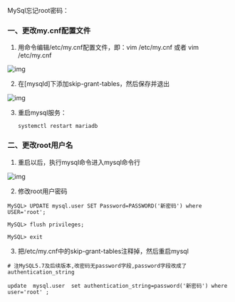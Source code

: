 MySql忘记root密码：

### 一、更改my.cnf配置文件

1. 用命令编辑/etc/my.cnf配置文件，即：vim /etc/my.cnf 或者 vim /etc/my.cnf

![img](D:\software\youdao_file\weixinobU7Vji2jSDT8WUoQ-GPtcbtUpic\10aae235e2d54d8c95cfe2120ee7d02d\612230849371.png)

2. 在[mysqld]下添加skip-grant-tables，然后保存并退出

![img](D:\software\youdao_file\weixinobU7Vji2jSDT8WUoQ-GPtcbtUpic\44703b8957654ac0a9e65cadc6c528c4\612230849372.png)

3. 重启mysql服务：

   ```
   systemctl restart mariadb
   ```

### 二、更改root用户名

1. 重启以后，执行mysql命令进入mysql命令行

![img](D:\software\youdao_file\weixinobU7Vji2jSDT8WUoQ-GPtcbtUpic\8ed18261983649388f59c14a48c40aec\612230849373.png)

2. 修改root用户密码

```mysql
MySQL> UPDATE mysql.user SET Password=PASSWORD('新密码') where USER='root';

MySQL> flush privileges;

MySQL> exit
```

3. 把/etc/my.cnf中的skip-grant-tables注释掉，然后重启mysql

```mysql
# 注MySQL5.7及后续版本,改密码无password字段,password字段改成了authentication_string

update  mysql.user  set authentication_string=password('新密码') where user='root' ;
```

